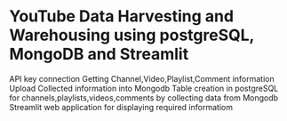 # YouTube Data Harvesting and Warehousing using postgreSQL, MongoDB and Streamlit
API key connection
Getting Channel,Video,Playlist,Comment information
Upload Collected information into Mongodb
Table creation in postgreSQL for channels,playlists,videos,comments by collecting data from Mongodb
Streamlit web application for displaying required informatiom

    